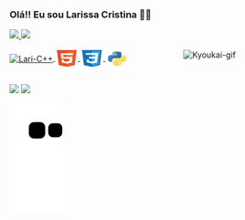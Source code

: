 ### Olá!! Eu sou Larissa Cristina 👋😊
<div>
  <a href="https://github.com/LarissaCns">
  <img height="180em" src="https://github-readme-stats.vercel.app/api?username=LarissaCns&show_icons=true&theme=dracula&include_all_commits=true&count_private=true"/>
  <img height="180em" src="https://github-readme-stats.vercel.app/api/top-langs/?username=Laregou&layout=compact&langs_count=7&theme=omni"/>
</div>
<div style="display: inline_block"><br>
  <img align="center" alt="Lari-C++" height="30" width="40" src="https://cdn.jsdelivr.net/gh/devicons/devicon/icons/cplusplus/cplusplus-original.svg">
  <img align="center" alt="Lari-HTML" height="30" width="40" src="https://raw.githubusercontent.com/devicons/devicon/master/icons/html5/html5-original.svg">
  <img align="center" alt="Lari-CSS" height="30" width="40" src="https://raw.githubusercontent.com/devicons/devicon/master/icons/css3/css3-original.svg">
  <img align="center" alt="Rafa-Python" height="30" width="40" src="https://raw.githubusercontent.com/devicons/devicon/master/icons/python/python-original.svg">
  <img align="right" height="200" width ="200" alt="Kyoukai-gif" src="https://media.giphy.com/media/FoVzfcqCDSb7zCynOp/giphy.gif">
</div>

##
<div> 
  <a href="https://www.instagram.com/_laregou/" target="_blank"><img src="https://img.shields.io/badge/-Instagram-%23E4405F?style=for-the-badge&logo=instagram&logoColor=white" target="_blank"></a>
  <a href="https://www.linkedin.com/in/larissacn-silva/" target="_blank"><img src="https://img.shields.io/badge/-LinkedIn-%230077B5?style=for-the-badge&logo=linkedin&logoColor=white" target="_blank"></a> 
 
  ![Snake animation](https://github.com/Laregou/Laregou/blob/output/github-contribution-grid-snake.svg)
 
</div>

